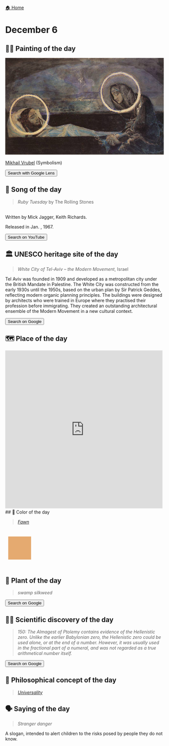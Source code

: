 
[🏠 Home](../../index.md)

# December 6

## 🧑‍🎨 Painting of the day

<img width="600" src="../img/Mikhail_Vrubel_5.jpg">

[Mikhail Vrubel](http://en.wikipedia.org/wiki/Mikhail_Vrubel) (Symbolism)

<button class="btn btn-success"
onclick=" window.open('https://lens.google.com/uploadbyurl?url=https://iretes.github.io/one-a-day/data/img/Mikhail_Vrubel_5.jpg','_blank')">
Search with Google Lens
</button>

## 🎼 Song of the day

> *Ruby Tuesday*
by The Rolling Stones

<br />Written by Mick Jagger, Keith Richards.

Released in Jan. , 1967.

<button class="btn btn-success"
onclick=" window.open('http://www.youtube.com/search?q=Ruby Tuesday by The Rolling Stones','_blank')">
Search on YouTube
</button>

## 🏛️ UNESCO heritage site of the day

> *White City of Tel-Aviv – the Modern Movement*, Israel

<p>Tel Aviv was founded in 1909 and developed as a metropolitan city under the British Mandate in Palestine. The White City was constructed from the early 1930s until the 1950s, based on the urban plan by Sir Patrick Geddes, reflecting modern organic planning principles. The buildings were designed by architects who were trained in Europe where they practised their profession before immigrating. They created an outstanding architectural ensemble of the Modern Movement in a new cultural context.</p>

<button class="btn btn-success"
onclick=" window.open('http://www.google.com/search?q=White City of Tel-Aviv – the Modern Movement','_blank')">
Search on Google
</button>

## 🗺️ Place of the day

<iframe
src="https://www.mapcrunch.com"
name="mapcrunch"
width="500"
height="500"
allowTransparency="true"
scrolling="no"
frameborder="0"
>
</iframe>
## 🎨 Color of the day

> *[Fawn](https://en.wikipedia.org/wiki/Fawn_(colour))*

<div style="color:#E5AA70; font-size: 100px;">&#9632;</div>

## 🌿 Plant of the day

> *swamp silkweed*

<button class="btn btn-success"
onclick=" window.open('http://www.google.com/search?q=swamp silkweed','_blank')">
Search on Google
</button>

## 🧑‍🔬 Scientific discovery of the day

> *150: The Almagest of Ptolemy contains evidence of the Hellenistic zero. Unlike the earlier Babylonian zero, the Hellenistic zero could be used alone, or at the end of a number. However, it was usually used in the fractional part of a numeral, and was not regarded as a true arithmetical number itself.*

<button class="btn btn-success"
onclick=" window.open('http://www.google.com/search?q=150: The Almagest of Ptolemy contains evidence of the Hellenistic zero. Unlike the earlier Babylonian zero, the Hellenistic zero could be used alone, or at the end of a number. However, it was usually used in the fractional part of a numeral, and was not regarded as a true arithmetical number itself.','_blank')">
Search on Google
</button>

## 💭 Philosophical concept of the day

> *[Universality](https://en.wikipedia.org/wiki/Universality_(philosophy))*

## 🗣️ Saying of the day

> *Stranger danger*

A slogan, intended to alert children to the risks posed by people they do not know. 
